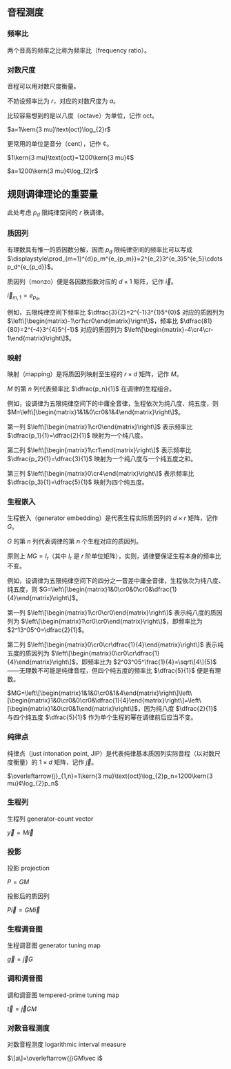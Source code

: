 ## 音程测度
### 频率比
两个音高的频率之比称为频率比（frequency ratio）。

### 对数尺度
音程可以用对数尺度衡量。

不妨设频率比为 $r$，对应的对数尺度为 $a$。

比较容易想到的是以八度（octave）为单位，记作 $\text{oct}$。

$a=1\kern{3 mu}\text{oct}\log_{2}r$

更常用的单位是音分（cent），记作 $¢$。

$1\kern{3 mu}\text{oct}=1200\kern{3 mu}¢$

$a=1200\kern{3 mu}¢\log_{2}r$

## 规则调律理论的重要量
此处考虑 $p_d$ 限纯律空间的 $r$ 秩调律。

### 质因列
有理数具有惟一的质因数分解，因而 $p_d$ 限纯律空间的频率比可以写成 $\displaystyle\prod_{m=1}^{d}p_m^{e_{p_m}}=2^{e_2}3^{e_3}5^{e_5}\cdots p_d^{e_{p_d}}$。

质因列（monzo）便是各因数指数对应的 $d\times 1$ 矩阵，记作 $\vec i$。

$\vec i_{m,1}=e_{p_m}$

例如，五限纯律空间下频率比 $\dfrac{3}{2}=2^{-1}3^{1}5^{0}$ 对应的质因列为 $\left\[\begin{matrix}-1\cr1\cr0\end{matrix}\right\]$，频率比 $\dfrac{81}{80}=2^{-4}3^{4}5^{-1}$ 对应的质因列为 $\left\[\begin{matrix}-4\cr4\cr-1\end{matrix}\right\]$。

### 映射
映射（mapping）是将质因列映射至生程的 $r\times d$ 矩阵，记作 $M$。

$M$ 的第 $n$ 列代表频率比 $\dfrac{p_n}{1}$ 在调律的生程组合。

例如，设调律为五限纯律空间下的中庸全音律，生程依次为纯八度、纯五度，则 $M=\left\[\begin{matrix}1&1&0\cr0&1&4\end{matrix}\right\]$。

第一列 $\left\[\begin{matrix}1\cr0\end{matrix}\right\]$ 表示频率比 $\dfrac{p_1}{1}=\dfrac{2}{1}$ 映射为一个纯八度。

第二列 $\left\[\begin{matrix}1\cr1\end{matrix}\right\]$ 表示频率比 $\dfrac{p_2}{1}=\dfrac{3}{1}$ 映射为一个纯八度与一个纯五度之和。

第三列 $\left\[\begin{matrix}0\cr4\end{matrix}\right\]$ 表示频率比 $\dfrac{p_3}{1}=\dfrac{5}{1}$ 映射为四个纯五度。

### 生程嵌入
生程嵌入（generator embedding）是代表生程实际质因列的 $d\times r$ 矩阵，记作 $G$。

$G$ 的第 $n$ 列代表调律的第 $n$ 个生程对应的质因列。

原则上 $MG=I_r$（其中 $I_r$ 是 $r$ 阶单位矩阵），实则，调律要保证生程本身的频率比不变。

例如，设调律为五限纯律空间下的四分之一音差中庸全音律，生程依次为纯八度、纯五度，则 $G=\left\[\begin{matrix}1&0\cr0&0\cr0&\dfrac{1}{4}\end{matrix}\right\]$。

第一列 $\left\[\begin{matrix}1\cr0\cr0\end{matrix}\right\]$ 表示纯八度的质因列为 $\left\[\begin{matrix}1\cr0\cr0\end{matrix}\right\]$，即频率比为 $2^13^05^0=\dfrac{2}{1}$。

第二列 $\left\[\begin{matrix}0\cr0\cr\dfrac{1}{4}\end{matrix}\right\]$ 表示纯五度的质因列为 $\left\[\begin{matrix}0\cr0\cr\dfrac{1}{4}\end{matrix}\right\]$，即频率比为 $2^03^05^\frac{1}{4}=\sqrt\[4\]{5}$——无理数不可能是纯律音程，但四个纯五度的频率比 $\dfrac{5}{1}$ 便是有理数。

$MG=\left\[\begin{matrix}1&1&0\cr0&1&4\end{matrix}\right\]\left\[\begin{matrix}1&0\cr0&0\cr0&\dfrac{1}{4}\end{matrix}\right\]=\left\[\begin{matrix}1&0\cr0&1\end{matrix}\right\]$，因为纯八度 $\dfrac{2}{1}$ 与四个纯五度 $\dfrac{5}{1}$ 作为单个生程的幂在调律前后应当不变。

### 纯律点
纯律点（just intonation point, JIP）是代表纯律基本质因列实际音程（以对数尺度衡量）的 $1\times d$ 矩阵，记作 $\overleftarrow{j}$。

$\overleftarrow{j}_{1,n}=1\kern{3 mu}\text{oct}\log_{2}p_n=1200\kern{3 mu}¢\log_{2}p_n$

### 生程列
生程列 generator-count vector

$\vec y=M\vec i$

### 投影
投影 projection

$P=GM$

投影后的质因列

$P\vec i=GM\vec i$

### 生程调音图
生程调音图 generator tuning map

$\overleftarrow{g}=\overleftarrow{j}G$

### 调和调音图
调和调音图 tempered-prime tuning map

$\overleftarrow{t}=\overleftarrow{j}GM$

### 对数音程测度
对数音程测度 logarithmic interval measure

$\[a\]=\overleftarrow{j}GM\vec i$
